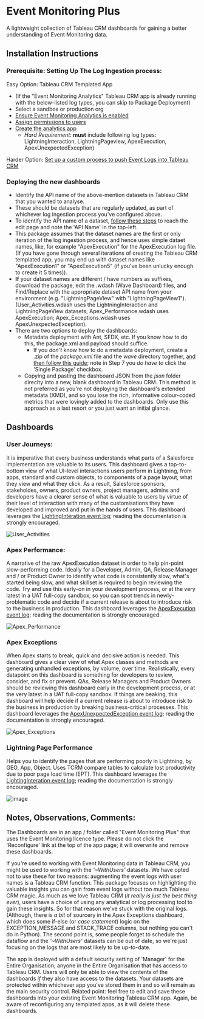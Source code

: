 # Event Monitoring Plus
A lightweight collection of Tableau CRM dashboards for gaining a better understanding of Event Monitoring data.

## Installation Instructions

### Prerequisite: Setting Up The Log Ingestion process:

Easy Option: Tableau CRM Templated App

* (If the "Event Monitoring Analytics" Tableau CRM app is already running with the below-listed log types, you can skip to Package Deployment)
* Select a sandbox or production org
* [Ensure Event Monitoring Analytics is enabled](https://help.salesforce.com/s/articleView?id=sf.bi_app_event_monitor_enable_select_PSL.htm&type=5)
* [Assign permissions to users](https://help.salesforce.com/s/articleView?id=bi_app_event_monitor_create_permsets.htm&type=5&language=en_US)
* [Create the analytics app](https://help.salesforce.com/s/articleView?language=en_US&type=5&id=sf.bi_app_admin_wave_create.htm)
    * *Hard Requirement*: **must** include following log types:  LightningInteraction, LightningPageview, ApexExecution, ApexUnexpectedException)

Harder Option: [Set up a custom process to push Event Logs into Tableau CRM](https://www.salesforcehacker.com/2015/01/simple-script-for-loading-event.html)

### Deploying the new dashboards

* Identify the API name of the above-mention datasets in Tableau CRM that you wanted to analyse.
* These should be datasets that are regularly updated, as part of whichever log ingestion process you've configured above.
* To identify the API name of a dataset, [follow these steps](https://help.salesforce.com/s/articleView?id=sf.bi_dataset_edit.htm&type=5) to reach the edit page and note the 'API Name' in the top-left.
* This package assumes that the dataset names are the first or only iteration of the log ingestion process, and hence uses simple dataet names, like, for example "ApexExecution" for the ApexExecution log file. (If you have gone through several iterations of creating the Tableau CRM templated app, you may end up with dataset names like "ApexExecution1" or "ApexExecution5" (if you've been unlucky enough to create it 5 times)).
* **If** your dataset names are different / have numbers as suffixes, download the package, edit the .wdash (Wave Dashboard) files, and Find/Replace with the appropriate dataset API name from your environment (e.g. "LightningPageView" with "LightningPageView1"). (User_Activities.wdash uses the LightningInteraction and LightningPageView datasets; Apex_Performance.wdash uses ApexExecution; Apex_Exceptions.wdash uses ApexUnexpectedException).
* There are two options to deploy the dashboards:
  - Metadata deployment with Ant, SFDX, etc. If you know how to do this, the package.xml and payload should suffice.
    - If you *don't* know how to do a metadata deployment, create a .zip of the *package.xml* file and the *wave* directory together, [and then follow this guide](https://help.salesforce.com/s/articleView?id=000315117&type=1); note in Step 7 you *do have to* click the 'Single Package' checkbox.
  - Copying and pasting the dashboard JSON from the *json* folder direclty into a new, blank dashboard in Tableau CRM. This method is not preferred as you're not deploying the dashboard's extended metadata (XMD), and so you lose the rich, informative colour-coded metrics that were lovingly added to the dashboards. Only use this approach as a last resort or you just want an initial glance.


## Dashboards

### User Journeys:
It is imperative that every business understands what parts of a Salesforce implementation are valuable to its users.  This dashboard gives a top-to-bottom view of what UI-level interactions users perform in Lightning, from apps, standard and custom objects, to components of a page layout, what they view and what they click. As a result, Salesforce sponsors, stakeholdes, owners, product owners, project managers, admins and developers have a clearer sense of what is valuable to users by virtue of their level of interaction with many of the customisations they have developed and improved and put in the hands of users.
This dashboard leverages the [LightingInteration event log](https://developer.salesforce.com/docs/atlas.en-us.api.meta/api/sforce_api_objects_eventlogfile_lightninginteraction.htm); reading the documentation is strongly encouraged.

![User_Activities](https://user-images.githubusercontent.com/20658634/147172567-c1ff9dee-c955-4429-a163-c104363f9c8d.png)

### Apex Performance:
A narrative of the raw ApexExecution dataset in order to help pin-point slow-performing code. Ideally for a Developer, Admin, QA, Release Manager and / or Product Owner to identify what code is consistently slow, what's started being slow, and what skillset is required to begin reviewing the code. Try and use this early-on in your development process, or at the very latest in a UAT full-copy sandbox, so you can spot trends in newly-problematic code and decide if a current release is about to introduce risk to the business in production.
This dashboard leverages the [ApexExecution event log](https://developer.salesforce.com/docs/atlas.en-us.api.meta/api/sforce_api_objects_eventlogfile_apexexecution.htm); reading the documentation is strongly encouraged.

![Apex_Performance](https://user-images.githubusercontent.com/20658634/147172579-f79cc601-23c6-4e1e-83bd-4b352a377aed.png)

### Apex Exceptions
When Apex starts to break, quick and decisive action is needed. This dashboard gives a clear view of what Apex classes and methods are generating unhandled exceptions, by volume, over time. Realistically, every datapoint on this dashboard is something for developers to review, consider, and fix or prevent. QAs, Release Managers and Product Owners should be reviewing this dashboard early in the development process, or at the very latest in a UAT full-copy sandbox. If things are beaking, this dashboard will help decide if a current release is about to introduce risk to the business in production by breaking business-critical processes.
This dashboard leverages the [ApexUnexpectedException event log](https://developer.salesforce.com/docs/atlas.en-us.api.meta/api/sforce_api_objects_eventlogfile_apexunexpectedexception.htm); reading the documentation is strongly encouraged.

![Apex_Exceptions](https://user-images.githubusercontent.com/20658634/147174402-a45c0868-872e-45d2-97bc-495a3359c994.png)

### Lightning Page Performance
Helps you to identify the pages that are performing poorly in Lightning, by GEO, App, Object. Uses TCRM compare tables to calculate lost productivity due to poor page load time (EPT).
This dashboard leverages the [LightingInteration event log](https://developer.salesforce.com/docs/atlas.en-us.api.meta/api/sforce_api_objects_eventlogfile_lightninginteraction.htm); reading the documentation is strongly encouraged.

![image](https://user-images.githubusercontent.com/20658634/157493917-9955c525-0332-4c2a-8b67-0caea2508815.png) 

## Notes, Observations, Comments:

The Dashboards are in an app / folder called "Event Monitoring Plus" that uses the Event Monitoring licence type. Please do not click the 'Reconfigure' link at the top of the app page; it will overwrite and remove these dashboards.

If you're used to working with Event Monitoring data in Tableau CRM, you might be used to working with the *'~WithUsers'* datasets. We have opted not to use these for two reasons: augmenting the event logs with user names is a Tableau CRM function. This package focuses on highlighting the valuable insights you can gain from event logs without too much Tableau CRM magic. As much as we love Tableau CRM (*it really is just the best thing ever*), users have a choice of using any analytical or log processing tool to gain these insights. So for that reason we've stuck with the original logs. (Although, there is *a bit* of sourcery in the Apex Exceptions dashboard, which does some if-else (or *case statement*) logic on the EXCEPTION_MESSAGE and STACK_TRACE columns, but nothing you can't do in Python). The second point is, some people forget to schedule the dataflow and the *'~WithUsers'* datasets can be out of date, so we're just focusing on the logs that are most likely to be up-to-date.

The app is deployed with a default security setting of 'Manager' for the Entire Organisation; anyone in the Entire Organisation that has access to Tableau CRM. Users will only be able to view the contents of the dashboards *if* they also have access to the datasets. Your datasets are protected within whichever app you've stored them in and so will remain as the main security control.
Related point: feel free to edit and save these dashboards into your existing Event Monitoring Tableau CRM app. Again, be aware of reconfiguring any templated apps, as it will delete these dashboards.
